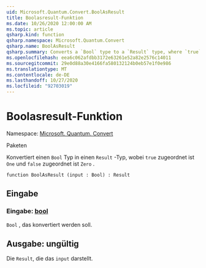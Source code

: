 ```yaml
---
uid: Microsoft.Quantum.Convert.BoolAsResult
title: Boolasresult-Funktion
ms.date: 10/26/2020 12:00:00 AM
ms.topic: article
qsharp.kind: function
qsharp.namespace: Microsoft.Quantum.Convert
qsharp.name: BoolAsResult
qsharp.summary: Converts a `Bool` type to a `Result` type, where `true` is mapped to `One` and `false` is mapped to `Zero`.
ms.openlocfilehash: eea6c062afdbb3172e63261e52a82e2576c14011
ms.sourcegitcommit: 29e0d88a30e4166fa580132124b0eb57e1f0e986
ms.translationtype: MT
ms.contentlocale: de-DE
ms.lasthandoff: 10/27/2020
ms.locfileid: "92703019"
---
```

# <a name="boolasresult-function"></a>Boolasresult-Funktion

Namespace: [Microsoft. Quantum. Convert](xref:Microsoft.Quantum.Convert)

Paketen [](https://nuget.org/packages/)


Konvertiert einen `Bool` Typ in einen `Result` -Typ, wobei `true` zugeordnet ist `One` und `false` zugeordnet ist `Zero` .

```qsharp
function BoolAsResult (input : Bool) : Result
```


## <a name="input"></a>Eingabe

### <a name="input--bool"></a>Eingabe: [bool](xref:microsoft.quantum.lang-ref.bool)

`Bool` , das konvertiert werden soll.



## <a name="output--__invalidresult__"></a>Ausgabe: __ungültig <Result>__

Die `Result`, die das `input` darstellt.